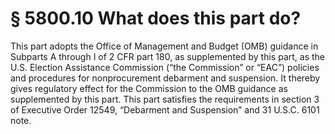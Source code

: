 # § 5800.10   What does this part do?

This part adopts the Office of Management and Budget (OMB) guidance in Subparts A through I of 2 CFR part 180, as supplemented by this part, as the U.S. Election Assistance Commission (“the Commission” or “EAC”) policies and procedures for nonprocurement debarment and suspension. It thereby gives regulatory effect for the Commission to the OMB guidance as supplemented by this part. This part satisfies the requirements in section 3 of Executive Order 12549, “Debarment and Suspension” and 31 U.S.C. 6101 note.




